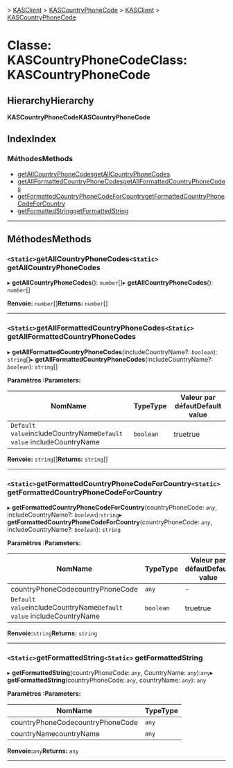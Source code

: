 <span data-ttu-id="a9847-101">[](../README.md) > [KASClient](../modules/kasclient.md) > [KASCountryPhoneCode](../classes/kasclient.kascountryphonecode.md)</span><span class="sxs-lookup"><span data-stu-id="a9847-101">[](../README.md) > [KASClient](../modules/kasclient.md) > [KASCountryPhoneCode](../classes/kasclient.kascountryphonecode.md)</span></span>

# <a name="class-kascountryphonecode"></a><span data-ttu-id="a9847-102">Classe: KASCountryPhoneCode</span><span class="sxs-lookup"><span data-stu-id="a9847-102">Class: KASCountryPhoneCode</span></span>

## <a name="hierarchy"></a><span data-ttu-id="a9847-103">Hierarchy</span><span class="sxs-lookup"><span data-stu-id="a9847-103">Hierarchy</span></span>

<span data-ttu-id="a9847-104">**KASCountryPhoneCode**</span><span class="sxs-lookup"><span data-stu-id="a9847-104">**KASCountryPhoneCode**</span></span>

## <a name="index"></a><span data-ttu-id="a9847-105">Index</span><span class="sxs-lookup"><span data-stu-id="a9847-105">Index</span></span>

### <a name="methods"></a><span data-ttu-id="a9847-106">Méthodes</span><span class="sxs-lookup"><span data-stu-id="a9847-106">Methods</span></span>

* [<span data-ttu-id="a9847-107">getAllCountryPhoneCodes</span><span class="sxs-lookup"><span data-stu-id="a9847-107">getAllCountryPhoneCodes</span></span>](kasclient.kascountryphonecode.md#getallcountryphonecodes)
* [<span data-ttu-id="a9847-108">getAllFormattedCountryPhoneCodes</span><span class="sxs-lookup"><span data-stu-id="a9847-108">getAllFormattedCountryPhoneCodes</span></span>](kasclient.kascountryphonecode.md#getallformattedcountryphonecodes)
* [<span data-ttu-id="a9847-109">getFormattedCountryPhoneCodeForCountry</span><span class="sxs-lookup"><span data-stu-id="a9847-109">getFormattedCountryPhoneCodeForCountry</span></span>](kasclient.kascountryphonecode.md#getformattedcountryphonecodeforcountry)
* [<span data-ttu-id="a9847-110">getFormattedString</span><span class="sxs-lookup"><span data-stu-id="a9847-110">getFormattedString</span></span>](kasclient.kascountryphonecode.md#getformattedstring)

---

## <a name="methods"></a><span data-ttu-id="a9847-111">Méthodes</span><span class="sxs-lookup"><span data-stu-id="a9847-111">Methods</span></span>

<a id="getallcountryphonecodes"></a>

### <a name="static-getallcountryphonecodes"></a><span data-ttu-id="a9847-112">`<Static>`getAllCountryPhoneCodes</span><span class="sxs-lookup"><span data-stu-id="a9847-112">`<Static>` getAllCountryPhoneCodes</span></span>

<span data-ttu-id="a9847-113">▸ **getAllCountryPhoneCodes**(): `number`[]</span><span class="sxs-lookup"><span data-stu-id="a9847-113">▸ **getAllCountryPhoneCodes**(): `number`[]</span></span>

<span data-ttu-id="a9847-114">**Renvoie:** `number`[]</span><span class="sxs-lookup"><span data-stu-id="a9847-114">**Returns:** `number`[]</span></span>

___
<a id="getallformattedcountryphonecodes"></a>

### <a name="static-getallformattedcountryphonecodes"></a><span data-ttu-id="a9847-115">`<Static>`getAllFormattedCountryPhoneCodes</span><span class="sxs-lookup"><span data-stu-id="a9847-115">`<Static>` getAllFormattedCountryPhoneCodes</span></span>

<span data-ttu-id="a9847-116">▸ **getAllFormattedCountryPhoneCodes**(includeCountryName?: *`boolean`*): `string`[]</span><span class="sxs-lookup"><span data-stu-id="a9847-116">▸ **getAllFormattedCountryPhoneCodes**(includeCountryName?: *`boolean`*): `string`[]</span></span>

<span data-ttu-id="a9847-117">**Paramètres :**</span><span class="sxs-lookup"><span data-stu-id="a9847-117">**Parameters:**</span></span>

| <span data-ttu-id="a9847-118">Nom</span><span class="sxs-lookup"><span data-stu-id="a9847-118">Name</span></span> | <span data-ttu-id="a9847-119">Type</span><span class="sxs-lookup"><span data-stu-id="a9847-119">Type</span></span> | <span data-ttu-id="a9847-120">Valeur par défaut</span><span class="sxs-lookup"><span data-stu-id="a9847-120">Default value</span></span> |
| ------ | ------ | ------ |
| <span data-ttu-id="a9847-121">`Default value`includeCountryName</span><span class="sxs-lookup"><span data-stu-id="a9847-121">`Default value` includeCountryName</span></span> | `boolean` | <span data-ttu-id="a9847-122">true</span><span class="sxs-lookup"><span data-stu-id="a9847-122">true</span></span> |

<span data-ttu-id="a9847-123">**Renvoie:** `string`[]</span><span class="sxs-lookup"><span data-stu-id="a9847-123">**Returns:** `string`[]</span></span>

___
<a id="getformattedcountryphonecodeforcountry"></a>

### <a name="static-getformattedcountryphonecodeforcountry"></a><span data-ttu-id="a9847-124">`<Static>`getFormattedCountryPhoneCodeForCountry</span><span class="sxs-lookup"><span data-stu-id="a9847-124">`<Static>` getFormattedCountryPhoneCodeForCountry</span></span>

<span data-ttu-id="a9847-125">▸ **getFormattedCountryPhoneCodeForCountry**(countryPhoneCode: *`any`*, includeCountryName?: *`boolean`*):`string`</span><span class="sxs-lookup"><span data-stu-id="a9847-125">▸ **getFormattedCountryPhoneCodeForCountry**(countryPhoneCode: *`any`*, includeCountryName?: *`boolean`*): `string`</span></span>

<span data-ttu-id="a9847-126">**Paramètres :**</span><span class="sxs-lookup"><span data-stu-id="a9847-126">**Parameters:**</span></span>

| <span data-ttu-id="a9847-127">Nom</span><span class="sxs-lookup"><span data-stu-id="a9847-127">Name</span></span> | <span data-ttu-id="a9847-128">Type</span><span class="sxs-lookup"><span data-stu-id="a9847-128">Type</span></span> | <span data-ttu-id="a9847-129">Valeur par défaut</span><span class="sxs-lookup"><span data-stu-id="a9847-129">Default value</span></span> |
| ------ | ------ | ------ |
| <span data-ttu-id="a9847-130">countryPhoneCode</span><span class="sxs-lookup"><span data-stu-id="a9847-130">countryPhoneCode</span></span> | `any` | - |
| <span data-ttu-id="a9847-131">`Default value`includeCountryName</span><span class="sxs-lookup"><span data-stu-id="a9847-131">`Default value` includeCountryName</span></span> | `boolean` | <span data-ttu-id="a9847-132">true</span><span class="sxs-lookup"><span data-stu-id="a9847-132">true</span></span> |

<span data-ttu-id="a9847-133">**Renvoie:**`string`</span><span class="sxs-lookup"><span data-stu-id="a9847-133">**Returns:** `string`</span></span>

___
<a id="getformattedstring"></a>

### <a name="static-getformattedstring"></a><span data-ttu-id="a9847-134">`<Static>`getFormattedString</span><span class="sxs-lookup"><span data-stu-id="a9847-134">`<Static>` getFormattedString</span></span>

<span data-ttu-id="a9847-135">▸ **getFormattedString**(countryPhoneCode: *`any`*, CountryName: *`any`*):`any`</span><span class="sxs-lookup"><span data-stu-id="a9847-135">▸ **getFormattedString**(countryPhoneCode: *`any`*, countryName: *`any`*): `any`</span></span>

<span data-ttu-id="a9847-136">**Paramètres :**</span><span class="sxs-lookup"><span data-stu-id="a9847-136">**Parameters:**</span></span>

| <span data-ttu-id="a9847-137">Nom</span><span class="sxs-lookup"><span data-stu-id="a9847-137">Name</span></span> | <span data-ttu-id="a9847-138">Type</span><span class="sxs-lookup"><span data-stu-id="a9847-138">Type</span></span> |
| ------ | ------ |
| <span data-ttu-id="a9847-139">countryPhoneCode</span><span class="sxs-lookup"><span data-stu-id="a9847-139">countryPhoneCode</span></span> | `any` |
| <span data-ttu-id="a9847-140">countryName</span><span class="sxs-lookup"><span data-stu-id="a9847-140">countryName</span></span> | `any` |

<span data-ttu-id="a9847-141">**Renvoie:**`any`</span><span class="sxs-lookup"><span data-stu-id="a9847-141">**Returns:** `any`</span></span>

___

